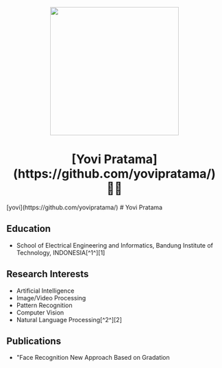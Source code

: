 <div align="center"><img src="https://github.com/drshahizan/learn-github/blob/58085070cec37886e342d361f69339bd6835f5bc/profile/yovipratama/prof.jpeg" width="300" /></div>
<h1 align="center">[Yovi Pratama](https://github.com/yovipratama/) 👨‍💻</h1>
[yovi](https://github.com/yovipratama/)
# Yovi Pratama

## Education
- School of Electrical Engineering and Informatics, Bandung Institute of Technology, INDONESIA[^1^][1]

## Research Interests
- Artificial Intelligence
- Image/Video Processing
- Pattern Recognition
- Computer Vision
- Natural Language Processing[^2^][2]

## Publications
- "Face Recognition New Approach Based on Gradation
